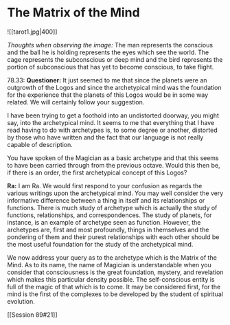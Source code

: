 # The Matrix of the Mind
![[tarot1.jpg|400]]

*Thoughts when observing the image:* The man represents the conscious and the ball he is holding represents the eyes which see the world. The cage represents the subconscious or deep mind and the bird represents the portion of subconscious that has yet to become conscious, to take flight.

78.33: **Questioner:** It just seemed to me that since the planets were an outgrowth of the Logos and since the archetypical mind was the foundation for the experience that the planets of this Logos would be in some way related. We will certainly follow your suggestion.  
  
I have been trying to get a foothold into an undistorted doorway, you might say, into the archetypical mind. It seems to me that everything that I have read having to do with archetypes is, to some degree or another, distorted by those who have written and the fact that our language is not really capable of description.  
  
You have spoken of the Magician as a basic archetype and that this seems to have been carried through from the previous octave. Would this then be, if there is an order, the first archetypical concept of this Logos?

**Ra:** I am Ra. We would first respond to your confusion as regards the various writings upon the archetypical mind. You may well consider the very informative difference between a thing in itself and its relationships or functions. There is much study of archetype which is actually the study of functions, relationships, and correspondences. The study of planets, for instance, is an example of archetype seen as function. However, the archetypes are, first and most profoundly, things in themselves and the pondering of them and their purest relationships with each other should be the most useful foundation for the study of the archetypical mind.  
  
We now address your query as to the archetype which is the Matrix of the Mind. As to its name, the name of Magician is understandable when you consider that consciousness is the great foundation, mystery, and revelation which makes this particular density possible. The self-conscious entity is full of the magic of that which is to come. It may be considered first, for the mind is the first of the complexes to be developed by the student of spiritual evolution.

[[Session 89#21]]